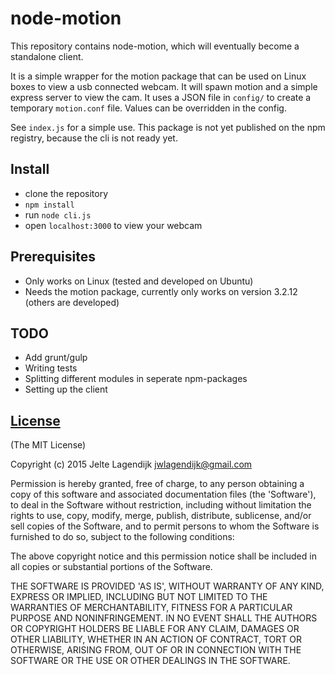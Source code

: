 node-motion
=================

This repository contains node-motion, which will eventually become a standalone client.

It is a simple wrapper for the motion package that can be used on Linux boxes to view a usb connected webcam. It will spawn motion and a simple express server to view the cam. It uses a JSON file in `config/` to create a temporary `motion.conf` file. Values can be overridden in the config.

See `index.js` for a simple use. This package is not yet published on the npm registry, because the cli is not ready yet.

Install
-------------

* clone the repository
* ```npm install```
* run ```node cli.js```
* open `localhost:3000` to view your webcam

Prerequisites
--------------

* Only works on Linux (tested and developed on Ubuntu)
* Needs the motion package, currently only works on version 3.2.12 (others are developed)

TODO
--------------
* Add grunt/gulp
* Writing tests
* Splitting different modules in seperate npm-packages
* Setting up the client

## [License](https://github.com/j3lte/node-motion/blob/master/LICENSE)

(The MIT License)

Copyright (c) 2015 Jelte Lagendijk <jwlagendijk@gmail.com>

Permission is hereby granted, free of charge, to any person obtaining a copy of this software and associated documentation files (the 'Software'), to deal in the Software without restriction, including without limitation the rights to use, copy, modify, merge, publish, distribute, sublicense, and/or sell copies of the Software, and to permit persons to whom the Software is furnished to do so, subject to the following conditions:

The above copyright notice and this permission notice shall be included in all copies or substantial portions of the Software.

THE SOFTWARE IS PROVIDED 'AS IS', WITHOUT WARRANTY OF ANY KIND, EXPRESS OR IMPLIED, INCLUDING BUT NOT LIMITED TO THE WARRANTIES OF MERCHANTABILITY, FITNESS FOR A PARTICULAR PURPOSE AND NONINFRINGEMENT. IN NO EVENT SHALL THE AUTHORS OR COPYRIGHT HOLDERS BE LIABLE FOR ANY CLAIM, DAMAGES OR OTHER LIABILITY, WHETHER IN AN ACTION OF CONTRACT, TORT OR OTHERWISE, ARISING FROM, OUT OF OR IN CONNECTION WITH THE SOFTWARE OR THE USE OR OTHER DEALINGS IN THE SOFTWARE.